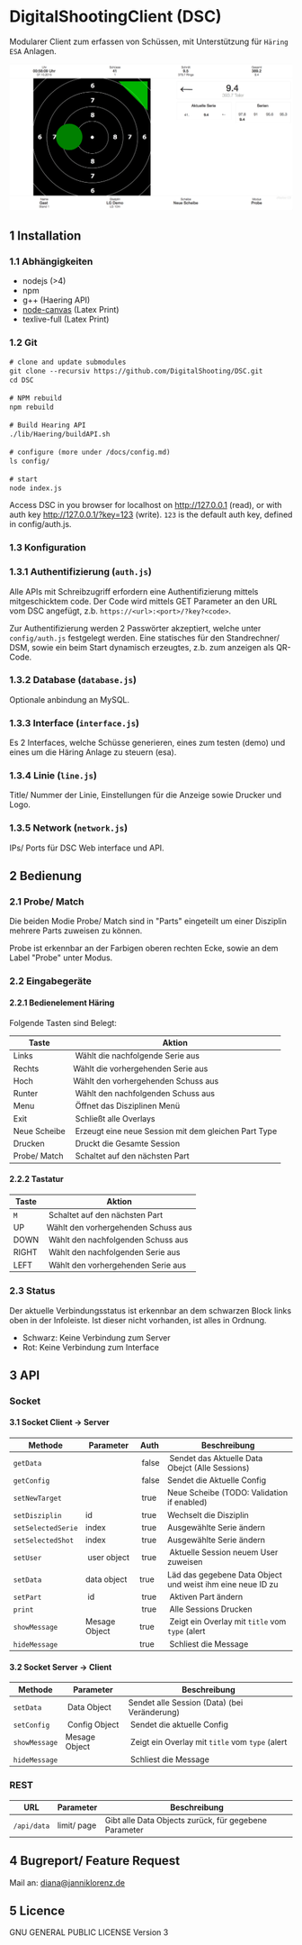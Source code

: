# DigitalShootingClient (DSC)
Modularer Client zum erfassen von Schüssen, mit Unterstützung für `Häring ESA` Anlagen.

![Demo](https://raw.githubusercontent.com/DigitalShooting/assets/master/DSC_1.gif)



## 1 Installation

### 1.1 Abhängigkeiten
- nodejs (>4)
- npm
- g++ (Haering API)
- [node-canvas](https://github.com/Automattic/node-canvas) (Latex Print)
- texlive-full (Latex Print)

### 1.2 Git
````
# clone and update submodules
git clone --recursiv https://github.com/DigitalShooting/DSC.git
cd DSC

# NPM rebuild
npm rebuild

# Build Hearing API
./lib/Haering/buildAPI.sh

# configure (more under /docs/config.md)
ls config/

# start
node index.js
````

Access DSC in you browser for localhost on http://127.0.0.1 (read), or with auth key http://127.0.0.1/?key=123 (write). `123` is the default auth key, defined in config/auth.js.

### 1.3 Konfiguration

### 1.3.1 Authentifizierung (`auth.js`)
Alle APIs mit Schreibzugriff erfordern eine Authentifizierung mittels mitgeschicktem code. Der Code wird mittels GET Parameter an den URL vom DSC angefügt, z.b. `https://<url>:<port>/?key?<code>`.

Zur Authentifizierung werden 2 Passwörter akzeptiert, welche unter `config/auth.js` festgelegt werden. Eine statisches für den Standrechner/ DSM, sowie ein beim Start dynamisch erzeugtes, z.b. zum anzeigen als QR-Code.

### 1.3.2 Database (`database.js`)
Optionale anbindung an MySQL.

### 1.3.3 Interface (`interface.js`)
Es 2 Interfaces, welche Schüsse generieren, eines zum testen (demo) und eines um die Häring Anlage zu steuern (esa).

### 1.3.4 Linie (`line.js`)
Title/ Nummer der Linie, Einstellungen für die Anzeige sowie Drucker und Logo.

### 1.3.5 Network (`network.js`)
IPs/ Ports für DSC Web interface und API.



## 2 Bedienung

### 2.1 Probe/ Match
Die beiden Modie Probe/ Match sind in "Parts" eingeteilt um einer Disziplin mehrere  Parts zuweisen zu können.

Probe ist erkennbar an der Farbigen oberen rechten Ecke, sowie an dem Label "Probe" unter Modus.


### 2.2 Eingabegeräte

#### 2.2.1 Bedienelement Häring
Folgende Tasten sind Belegt:

Taste           | Aktion
----------------|-----------------------------------------------------
Links           | Wählt die nachfolgende Serie aus
Rechts          | Wählt die vorhergehenden Serie aus
Hoch            | Wählt den vorhergehenden Schuss aus
Runter          | Wählt den nachfolgenden Schuss aus
Menu            | Öffnet das Disziplinen Menü
Exit            | Schließt alle Overlays
Neue Scheibe    | Erzeugt eine neue Session mit dem gleichen Part Type
Drucken         | Druckt die Gesamte Session
Probe/ Match    | Schaltet auf den nächsten Part




#### 2.2.2 Tastatur
Taste           | Aktion
----------------|------------------------------------
`M`             | Schaltet auf den nächsten Part
UP              | Wählt den vorhergehenden Schuss aus
DOWN            | Wählt den nachfolgenden Schuss aus
RIGHT           | Wählt den nachfolgenden Serie aus
LEFT            | Wählt den vorhergehenden Serie aus


### 2.3 Status
Der aktuelle Verbindungsstatus ist erkennbar an dem schwarzen Block links oben in der Infoleiste. Ist dieser nicht vorhanden, ist alles in Ordnung.
- Schwarz: Keine Verbindung zum Server
- Rot: Keine Verbindung zum Interface




## 3 API

### Socket

#### 3.1 Socket Client -> Server
Methode             | Parameter     | Auth  | Beschreibung
--------------------|---------------|-------|------------------------------------------------
`getData`           |               | false | Sendet das Aktuelle Data Obejct (Alle Sessions)
`getConfig`         |               | false | Sendet die Aktuelle Config
`setNewTarget`      |               | true  | Neue Scheibe (TODO: Validation if enabled)
`setDisziplin`      | id            | true  | Wechselt die Disziplin
`setSelectedSerie`  | index         | true  | Ausgewählte Serie ändern
`setSelectedShot`   | index         | true  | Ausgewählte Serie ändern
`setUser`           | user object   | true  | Aktuelle Session neuem User zuweisen
`setData`           | data object   | true  | Läd das gegebene Data Object und weist ihm eine neue ID zu
`setPart`           | id            | true  | Aktiven Part ändern
`print`             |               | true  | Alle Sessions Drucken
`showMessage`       | Mesage Object | true  | Zeigt ein Overlay mit `title` vom `type` (alert | default) an
`hideMessage`       |               | true  | Schliest die Message

#### 3.2 Socket Server -> Client
Methode         | Parameter         | Beschreibung
----------------|-------------------|---------------------------------------------
`setData`       | Data Object       | Sendet alle Session (Data) (bei Veränderung)
`setConfig`     | Config Object     | Sendet die aktuelle Config
`showMessage`   | Mesage Object     | Zeigt ein Overlay mit `title` vom `type` (alert | default) an
`hideMessage`   |                   | Schliest die Message

### REST
URL                     | Parameter           | Beschreibung
------------------------|---------------------|------------------------------------------------
`/api/data`             |  limit/ page        | Gibt alle Data Objects zurück, für gegebene Parameter




## 4 Bugreport/ Feature Request
Mail an: diana@janniklorenz.de




## 5 Licence
GNU GENERAL PUBLIC LICENSE Version 3
